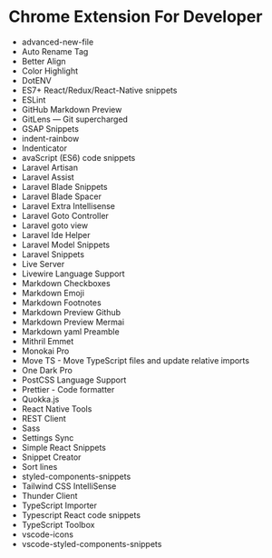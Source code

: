 # Chrome Extension For Developer




- advanced-new-file
- Auto Rename Tag
- Better Align
- Color Highlight
- DotENV
- ES7+ React/Redux/React-Native snippets
- ESLint
- GitHub Markdown Preview
- GitLens — Git supercharged
- GSAP Snippets
- indent-rainbow
- Indenticator
- avaScript (ES6) code snippets
- Laravel Artisan
- Laravel Assist
- Laravel Blade Snippets
- Laravel Blade Spacer
- Laravel Extra Intellisense
- Laravel Goto Controller
- Laravel goto view
- Laravel Ide Helper
- Laravel Model Snippets
- Laravel Snippets
- Live Server
- Livewire Language Support
- Markdown Checkboxes
- Markdown Emoji
- Markdown Footnotes
- Markdown Preview Github
- Markdown Preview Mermai
- Markdown yaml Preamble
- Mithril Emmet
- Monokai Pro
- Move TS - Move TypeScript files and update relative imports
- One Dark Pro
- PostCSS Language Support
- Prettier - Code formatter
- Quokka.js
- React Native Tools
- REST Client
- Sass
- Settings Sync
- Simple React Snippets
- Snippet Creator
- Sort lines
- styled-components-snippets
- Tailwind CSS IntelliSense
- Thunder Client
- TypeScript Importer
- Typescript React code snippets
- TypeScript Toolbox
- vscode-icons
- vscode-styled-components-snippets



